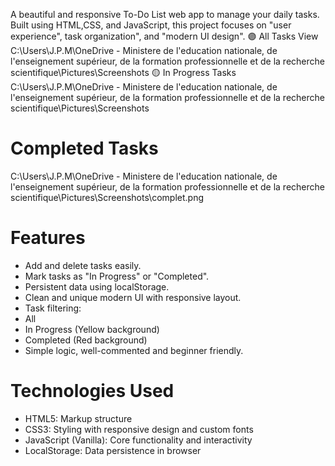 A beautiful and responsive To-Do List web app to manage your daily tasks. Built using HTML,CSS, and JavaScript, this project focuses on "user experience", task organization", and "modern UI design".
🟣 All Tasks View
C:\Users\J.P.M\OneDrive - Ministere de l'education nationale, de l'enseignement supérieur, de la formation professionnelle et de la recherche scientifique\Pictures\Screenshots
🟡 In Progress Tasks
C:\Users\J.P.M\OneDrive - Ministere de l'education nationale, de l'enseignement supérieur, de la formation professionnelle et de la recherche scientifique\Pictures\Screenshots
# Completed Tasks
C:\Users\J.P.M\OneDrive - Ministere de l'education nationale, de l'enseignement supérieur, de la formation professionnelle et de la recherche scientifique\Pictures\Screenshots\complet.png

# Features
-  Add and delete tasks easily.
-  Mark tasks as "In Progress" or "Completed".
-  Persistent data using localStorage.
-  Clean and unique modern UI with responsive layout.
-  Task filtering:
  - All
  - In Progress (Yellow background)
  - Completed (Red background)
-  Simple logic, well-commented and beginner friendly.

# Technologies Used

- HTML5: Markup structure
- CSS3:  Styling with responsive design and custom fonts
- JavaScript (Vanilla): Core functionality and interactivity
- LocalStorage: Data persistence in browser
